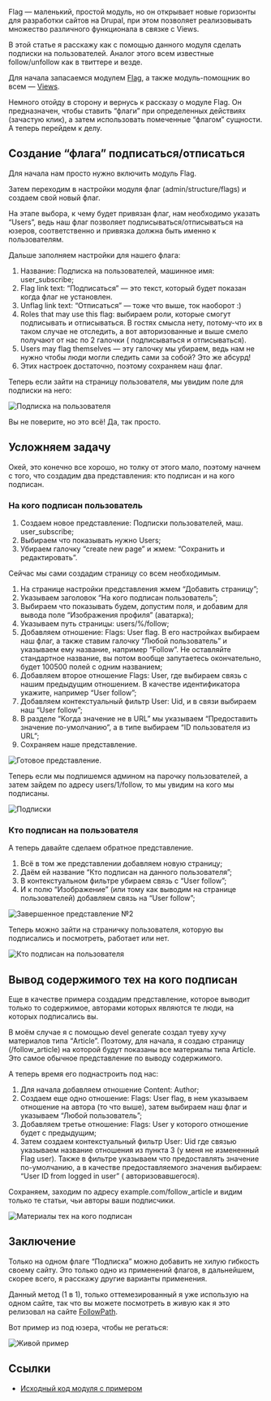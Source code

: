 Flag — маленький, простой модуль, но он открывает новые горизонты для разработки
сайтов на Drupal, при этом позволяет реализовывать множество различного
функционала в связке с Views.

В этой статье я расскажу как с помощью данного модуля сделать подписки на
пользователей. Аналог этого всем известные follow/unfollow как в твиттере и
везде.

Для начала запасаемся модулем [Flag](https://drupal.org/project/flag), а также
модуль-помощник во всем — [Views](https://drupal.org/project/views).

Немного отойду в сторону и вернусь к рассказу о модуле Flag. Он предназначен,
чтобы ставить “флаги” при определенных действиях (зачастую клик), а затем
использовать помеченные “флагом” сущности. А теперь перейдем к делу.

## Создание “флага” подписаться/отписаться

Для начала нам просто нужно включить модуль Flag.

Затем переходим в настройки модуля флаг (admin/structure/flags) и создаем свой
новый флаг.

На этапе выбора, к чему будет привязан флаг, нам необходимо указать “Users”,
ведь наш флаг позволяет подписываться/отписываться на юзеров, соответственно и
привязка должна быть именно к пользователям.

Дальше заполняем настройки для нашего флага:

1. Название: Подписка на пользователей, машинное имя: user_subscribe;
2. Flag link text: “Подписаться” — это текст, который будет показан когда флаг
   не установлен.
3. Unflag link text: “Отписаться” — тоже что выше, ток наоборот :)
4. Roles that may use this flag: выбираем роли, которые смогут подписывать и
   отписываться. В гостях смысла нету, потому-что их в таком случае не
   отследить, а вот авторизованные и выше смело получают от нас по 2 галочки (
   подписываться и отписываться).
5. Users may flag themselves — эту галочку мы убираем, ведь нам не нужно чтобы
   люди могли следить сами за собой? Это же абсурд!
6. Этих настроек достаточно, поэтому сохраняем наш флаг.

Теперь если зайти на страницу пользователя, мы увидим поле для подписки на него:

![Подписка на пользователя](image/1.png)

Вы не поверите, но это всё! Да, так просто.

## Усложняем задачу

Окей, это конечно все хорошо, но толку от этого мало, поэтому начнем с того, что
создадим два представления: кто подписан и на кого подписан.

### На кого подписан пользователь

1. Создаем новое представление: Подписки пользователей, маш. user_subscribe;
2. Выбираем что показывать нужно Users;
3. Убираем галочку “create new page” и жмем: “Сохранить и редактировать”.

Сейчас мы сами создадим страницу со всем необходимым.

1. На странице настройки представления жмем “Добавить страницу”;
2. Указываем заголовок “На кого подписан пользователь”;
3. Выбираем что показывать будем, допустим поля, и добавим для вывода поле
   “Изображения профиля” (аватарка);
4. Указываем путь страницы: users/%/follow;
5. Добавляем отношение: Flags: User flag. В его настройках выбираем наш флаг, а
   также ставим галочку “Любой пользователь” и указываем ему название, например
   “Follow”. Не оставляйте стандартное название, вы потом вообще запутаетесь
   окончательно, будет 100500 полей с одним названием;
6. Добавляем второе отношение Flags: User, где выбираем связь с нашим предыдущим
   отношением. В качестве идентификатора укажите, например “User follow”;
7. Добавляем контекстуальный фильтр User: Uid, и в связи выбираем наш “User
   follow”;
8. В разделе “Когда значение не в URL” мы указываем “Предоставить значение
   по-умолчанию”, а в типе выбираем “ID пользователя из URL”;
9. Сохраняем наше представление.

![Готовое представление.](image/2.png)

Теперь если мы подпишемся админом на парочку пользователей, а затем зайдем по
адресу users/1/follow, то мы увидим на кого мы подписаны.

![Подписки](image/3.png)

### Кто подписан на пользователя

А теперь давайте сделаем обратное представление.

1. Всё в том же представлении добавляем новую страницу;
2. Даём ей название “Кто подписан на данного пользователя”;
3. В контекстуальном фильтре убираем связь с “User follow”;
4. И к полю “Изображение” (или тому как выводим на странице пользователей)
   добавляем связь на “User follow”;

![Завершенное представление №2](image/4.png)

Теперь можно зайти на страничку пользователя, которую вы подписались и
посмотреть, работает или нет.

![Кто подписан на пользователя](image/5.png)

## Вывод содержимого тех на кого подписан

Еще в качестве примера создадим представление, которое выводит только то
содержимое, авторами которых являются те люди, на которых подписались вы.

В моём случае я с помощью devel generate создал туеву хучу материалов типа
“Article”. Поэтому, для начала, я создаю страницу (/follow_article) на которой
будут показаны все материалы типа Article. Это самое обычное представление по
выводу содержимого.

А теперь время его поднастроить под нас:

1. Для начала добавляем отношение Content: Author;
2. Создаем еще одно отношение: Flags: User flag, в нем указываем отношение на
   автора (то что выше), затем выбираем наш флаг и указываем “Любой
   пользователь”;
3. Добавляем третье отношение: Flags: User у которого отношение будет с
   предыдущим;
4. Затем создаем контекстуальный фильтр User: Uid где связью указываем название
   отношения из пункта 3 (у меня не измененный Flag user). Также в фильтре
   указываем что предоставлять значение по-умолчанию, а в качестве
   предоставляемого значения выбираем: “User ID from logged in user” (
   авторизовавшегося).

Сохраняем, заходим по адресу example.com/follow_article и видим только те
статьи, чьи авторы ваши подписчики.

![Материалы тех на кого подписан](image/6.png)

## Заключение

Только на одном флаге “Подписка” можно добавить не хилую гибкость своему сайту.
Это только одно из применений флагов, в дальнейшем, скорее всего, я расскажу
другие варианты применения.

Данный метод (1 в 1), только оттемезированный я уже использую на одном сайте,
так что вы можете посмотреть в живую как я это релизовал на
сайте [FollowPath](http://followpath.ru/user/Jesse).

Вот пример из под юзера, чтобы не регаться:

![Живой пример](image/7.png)

## Ссылки

- [Исходный код модуля с примером](example/following)
